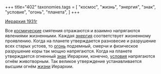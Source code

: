 +++
title="402"
taxonomies.tags = [
 "космос",
 "жизнь",
 "энергия",
 "знак",
 "условие",
 "огонь",
 "планета",
]
+++

[Иерархия 1931г](/agni/1931)

Все [космические](/tags/космос) смятения отражаются и взаимно напрягаются явлениями жизненными. Каждая [энергия](/tags/энергия) соответствует жизненному проявлению. Когда на планете утверждается разновесие и разрушение всех старых устоев, то [огонь](/tags/огонь) подземный, смерчи и физическое разрушение коры так мощно напрягаются. Когда на планете утверждается огненный [знак](/tags/знак) Иерархии, конечно, [условия](/tags/условие) напрягаются огнём животворным. Так великое утверждение устанавливается высшим огнём [жизни](/tags/жизнь) Иерархии.   

